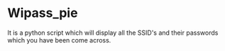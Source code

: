 # Wipass_pie
It is a python script which will display all the SSID's and their passwords which you have been come across.

